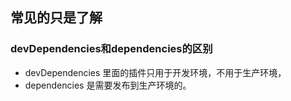 ## 常见的只是了解

### devDependencies和dependencies的区别
- devDependencies  里面的插件只用于开发环境，不用于生产环境，
- dependencies  是需要发布到生产环境的。

